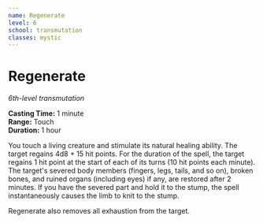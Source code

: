 ```yaml
---
name: Regenerate
level: 6
school: transmutation
classes: mystic
---
```


# Regenerate 
_6th-level transmutation_ 

**Casting Time:** 1 minute    
**Range:** Touch    
**Duration:** 1 hour 

You touch a living creature and stimulate its natural healing ability. The target regains 4d8 + 15 hit points. For the duration of the spell, the target regains 1 hit point at the start of each of its turns (10 hit points each minute).    
The target's severed body members (fingers, legs, tails, and so on), broken bones, and ruined organs (including eyes) if any, are restored after 2 minutes. If you have the severed part and hold it to the stump, the spell instantaneously causes the limb to knit to the stump.

Regenerate also removes all exhaustion from the target.